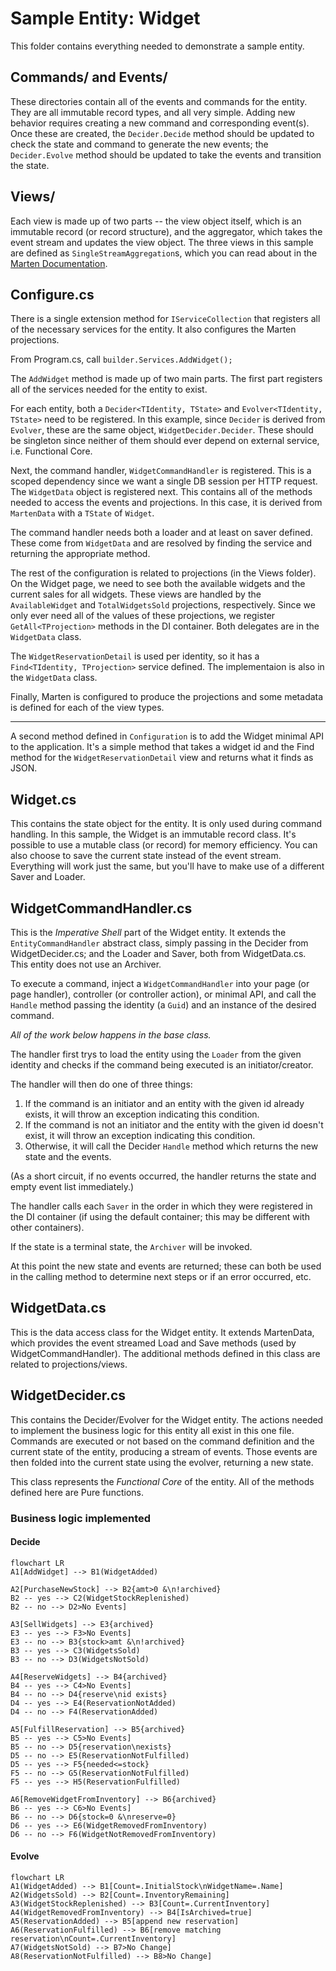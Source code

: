 # Sample Entity: Widget

This folder contains everything needed to demonstrate a sample entity.

## Commands/ and Events/
These directories contain all of the events and commands for
the entity. They are all immutable record types, and all very
simple. Adding new behavior requires creating a new command and
corresponding event(s). Once these are created, the `Decider.Decide`
method should be updated to check the state and command to
generate the new events; the `Decider.Evolve` method should be
updated to take the events and transition the state.



## Views/
Each view is made up of two parts -- the view object itself, which
is an immutable record (or record structure), and the aggregator,
which takes the event stream and updates the view object. The
three views in this sample are defined as `SingleStreamAggregation`s,
which you can read about in the [Marten Documentation](https://martendb.io/events/projections/aggregate-projections.html).

## Configure.cs
There is a single extension method for `IServiceCollection` that 
registers all of the necessary services for the entity. It also
configures the Marten projections.

From Program.cs, call `builder.Services.AddWidget();`

The `AddWidget` method is made up of two main parts. The first part
registers all of the services needed for the entity to exist.

For each entity, both a `Decider<TIdentity, TState>` and `Evolver<TIdentity, TState>`
need to be registered. In this example, since `Decider` is derived from `Evolver`, these 
are the same object, `WidgetDecider.Decider`. These should be singleton since
neither of them should ever depend on external service, i.e. Functional Core.

Next, the command handler, `WidgetCommandHandler` is registered. This
is a scoped dependency since we want a single DB session per HTTP request.
The `WidgetData` object is registered next. This contains all of the methods
needed to access the events and projections. In this case, it is derived from
`MartenData` with a `TState` of `Widget`.

The command handler needs both a loader and at least on saver
defined. These come from `WidgetData` and are resolved by
finding the service and returning the appropriate method.

The rest of the configuration is related to projections (in the
Views folder). On the Widget page, we need to see both the
available widgets and the current sales for all widgets. These
views are handled by the `AvailableWidget` and `TotalWidgetsSold`
projections, respectively. Since we only ever need all of the values
of these projections, we register `GetAll<TProjection>` methods
in the DI container. Both delegates are in the `WidgetData` class.

The `WidgetReservationDetail` is used per identity, so it has a
`Find<TIdentity, TProjection>` service defined. The implementaion is
also in the `WidgetData` class.

Finally, Marten is configured to produce the projections and some
metadata is defined for each of the view types.

---

A second method defined in `Configuration` is to add the Widget minimal API to
the application. It's a simple method that takes a widget id and
the Find method for the `WidgetReservationDetail` view and returns
what it finds as JSON.

## Widget.cs
This contains the state object for the entity. It is only used
during command handling. In this sample, the Widget is an
immutable record class. It's possible to use a mutable class (or record)
for memory efficiency. You can also choose to save the current
state instead of the event stream. Everything will work just
the same, but you'll have to make use of a different Saver and
Loader.

## WidgetCommandHandler.cs
This is the *Imperative Shell* part of the Widget entity. It extends
the `EntityCommandHandler` abstract class, simply passing in 
the Decider from WidgetDecider.cs; and the Loader and Saver, both from WidgetData.cs.
This entity does not use an Archiver.

To execute a command, inject a `WidgetCommandHandler` into your
page (or page handler), controller (or controller action), or
minimal API, and call the `Handle` method passing the identity
(a `Guid`) and an instance of the desired command.

*All of the work below happens in the base class.*

The handler first trys to load the entity using the `Loader` from the given
identity and checks if the command being executed is an initiator/creator.

The handler will then do one of three things:
1. If the command is an initiator and an entity with the given id already exists, it will throw an exception indicating this condition.
2. If the command is not an initiator and the entity with the given id doesn't exist, it will throw an exception indicating this condition.
3. Otherwise, it will call the Decider `Handle` method which returns the new state and the events.

(As a short circuit, if no events occurred, the handler returns the state and empty event list immediately.)

The handler calls each `Saver` in the order in which they
were registered in the DI container (if using the default container; this may be different with other containers).

If the state is a terminal state, the `Archiver` will be invoked.

At this point the new state and events are returned; these can
both be used in the calling method to determine next steps or 
if an error occurred, etc.

## WidgetData.cs
This is the data access class for the Widget entity. It extends
MartenData, which provides the event streamed Load and Save
methods (used by WidgetCommandHandler). The additional methods
defined in this class are related to projections/views.

## WidgetDecider.cs
This contains the Decider/Evolver for the Widget entity. The actions
needed to implement the business logic for this entity all exist in
this one file. Commands are executed or not based on the command
definition and the current state of the entity, producing a stream
of events. Those events are then folded into the current state using
the evolver, returning a new state.

This class represents the *Functional Core* of the entity. All of the
methods defined here are Pure functions.

### Business logic implemented

#### Decide

```mermaid
flowchart LR
A1[AddWidget] --> B1(WidgetAdded)

A2[PurchaseNewStock] --> B2{amt>0 &\n!archived}
B2 -- yes --> C2(WidgetStockReplenished)
B2 -- no --> D2>No Events]

A3[SellWidgets] --> E3{archived}
E3 -- yes --> F3>No Events]
E3 -- no --> B3{stock>amt &\n!archived}
B3 -- yes --> C3(WidgetsSold)
B3 -- no --> D3(WidgetsNotSold)

A4[ReserveWidgets] --> B4{archived}
B4 -- yes --> C4>No Events]
B4 -- no --> D4{reserve\nid exists}
D4 -- yes --> E4(ReservationNotAdded)
D4 -- no --> F4(ReservationAdded)

A5[FulfillReservation] --> B5{archived}
B5 -- yes --> C5>No Events]
B5 -- no --> D5{reservation\nexists}
D5 -- no --> E5(ReservationNotFulfilled)
D5 -- yes --> F5{needed<=stock}
F5 -- no --> G5(ReservationNotFulfilled)
F5 -- yes --> H5(ReservationFulfilled)

A6[RemoveWidgetFromInventory] --> B6{archived}
B6 -- yes --> C6>No Events]
B6 -- no --> D6{stock=0 &\nreserve=0}
D6 -- yes --> E6(WidgetRemovedFromInventory)
D6 -- no --> F6(WidgetNotRemovedFromInventory)
```

#### Evolve
```mermaid
flowchart LR
A1(WidgetAdded) --> B1[Count=.InitialStock\nWidgetName=.Name]
A2(WidgetsSold) --> B2[Count=.InventoryRemaining]
A3(WidgetStockReplenished) --> B3[Count=.CurrentInventory]
A4(WidgetRemovedFromInventory) --> B4[IsArchived=true]
A5(ReservationAdded) --> B5[append new reservation]
A6(ReservationFulfilled) --> B6[remove matching reservation\nCount=.CurrentInventory]
A7(WidgetsNotSold) --> B7>No Change]
A8(ReservationNotFulfilled) --> B8>No Change] 
```